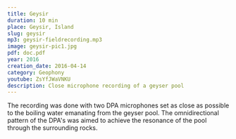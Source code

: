 ```yaml
---
title: Geysir
duration: 10 min
place: Geysir, Island
slug: geysir
mp3: geysir-fieldrecording.mp3
image: geysir-pic1.jpg
pdf: doc.pdf
year: 2016
creation_date: 2016-04-14
category: Geophony
youtube: ZsYfJWaVNKU
description: Close microphone recording of a geyser pool
---
```


The recording was done with two DPA microphones set as close as possible to the boiling water emanating from the geyser pool. The omnidirectional pattern of the DPA's was aimed to achieve the resonance of the pool through the surrounding rocks.
